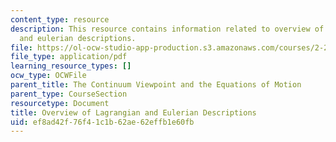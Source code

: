 ```yaml
---
content_type: resource
description: This resource contains information related to overview of lagrangian
  and eulerian descriptions.
file: https://ol-ocw-studio-app-production.s3.amazonaws.com/courses/2-25-advanced-fluid-mechanics-fall-2013/ef8ad42f76f41c1b62ae62effb1e60fb_MIT2_25F13_OverviewofLag.pdf
file_type: application/pdf
learning_resource_types: []
ocw_type: OCWFile
parent_title: The Continuum Viewpoint and the Equations of Motion
parent_type: CourseSection
resourcetype: Document
title: Overview of Lagrangian and Eulerian Descriptions
uid: ef8ad42f-76f4-1c1b-62ae-62effb1e60fb
---
```

